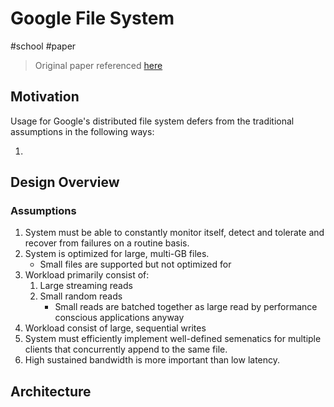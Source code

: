 # Google File System

#school #paper

> Original paper referenced [here](https://pdos.csail.mit.edu/6.824/papers/gfs.pdf)


## Motivation
Usage for Google's distributed file system defers from the traditional assumptions in the following ways:

1. 

## Design Overview

### Assumptions
1. System must be able to constantly monitor itself, detect and tolerate and recover from failures on a routine basis.
2. System is optimized for large, multi-GB files.
   - Small files are supported but not optimized for
3. Workload primarily consist of:
   1. Large streaming reads
   2. Small random reads
      - Small reads are batched together as large read by performance conscious applications anyway
4. Workload consist of large, sequential writes
5. System must efficiently implement well-defined semenatics for multiple clients that concurrently append to the same file.
6. High sustained bandwidth is more important than low latency.

## Architecture
